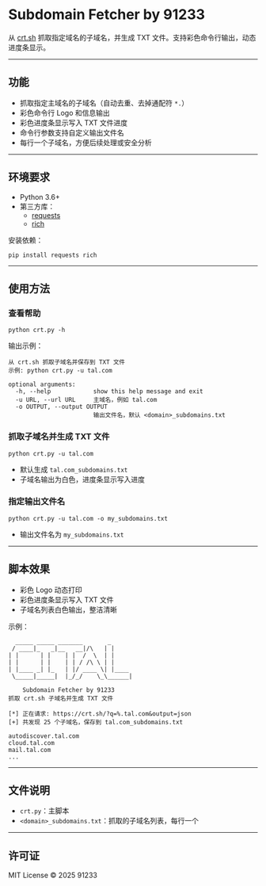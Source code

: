 # Subdomain Fetcher by 91233





从 [crt.sh](https://crt.sh/) 抓取指定域名的子域名，并生成 TXT 文件。支持彩色命令行输出，动态进度条显示。

------

## 功能

- 抓取指定主域名的子域名（自动去重、去掉通配符 `*.`）
- 彩色命令行 Logo 和信息输出
- 彩色进度条显示写入 TXT 文件进度
- 命令行参数支持自定义输出文件名
- 每行一个子域名，方便后续处理或安全分析

------

## 环境要求

- Python 3.6+
- 第三方库：
  - [requests](https://pypi.org/project/requests/)
  - [rich](https://pypi.org/project/rich/)

安装依赖：

```
pip install requests rich
```

------

## 使用方法

### 查看帮助

```
python crt.py -h
```

输出示例：

```
从 crt.sh 抓取子域名并保存到 TXT 文件
示例: python crt.py -u tal.com

optional arguments:
  -h, --help            show this help message and exit
  -u URL, --url URL     主域名，例如 tal.com
  -o OUTPUT, --output OUTPUT
                        输出文件名，默认 <domain>_subdomains.txt
```

### 抓取子域名并生成 TXT 文件

```
python crt.py -u tal.com
```

- 默认生成 `tal.com_subdomains.txt`
- 子域名输出为白色，进度条显示写入进度

### 指定输出文件名

```
python crt.py -u tal.com -o my_subdomains.txt
```

- 输出文件名为 `my_subdomains.txt`

------

## 脚本效果

- 彩色 Logo 动态打印
- 彩色进度条显示写入 TXT 文件
- 子域名列表白色输出，整洁清晰

示例：

```
  _____ _____ _______       _     
 / ____|_   _|__   __|/\   | |   
| |      | |    | |  /  \  | |   
| |      | |    | | / /\ \ | |   
| |____ _| |_   | |/ ____ \| |____
 \_____|_____|  |_/_/    \_\______|

    Subdomain Fetcher by 91233
抓取 crt.sh 子域名并生成 TXT 文件

[*] 正在请求: https://crt.sh/?q=%.tal.com&output=json
[+] 共发现 25 个子域名，保存到 tal.com_subdomains.txt

autodiscover.tal.com
cloud.tal.com
mail.tal.com
...
```

------

## 文件说明

- `crt.py`：主脚本
- `<domain>_subdomains.txt`：抓取的子域名列表，每行一个

------

## 许可证

MIT License © 2025 91233
